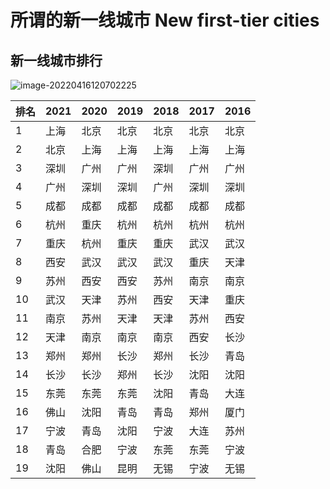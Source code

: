 # 所谓的新一线城市 New first-tier cities

## 新一线城市排行

![image-20220416120702225](https://gitee.com/yayxs/pics/raw/master/city/image-20220416120702225.png)

| 排名 | 2021 | 2020 | 2019 | 2018 | 2017 | 2016 |
| ---- | ---- | :--- | ---- | ---- | ---- | ---- |
| 1    | 上海 | 北京 | 北京 | 北京 | 北京 | 北京 |
| 2    | 北京 | 上海 | 上海 | 上海 | 上海 | 上海 |
| 3    | 深圳 | 广州 | 广州 | 深圳 | 广州 | 广州 |
| 4    | 广州 | 深圳 | 深圳 | 广州 | 深圳 | 深圳 |
| 5    | 成都 | 成都 | 成都 | 成都 | 成都 | 成都 |
| 6    | 杭州 | 重庆 | 杭州 | 杭州 | 杭州 | 杭州 |
| 7    | 重庆 | 杭州 | 重庆 | 重庆 | 武汉 | 武汉 |
| 8    | 西安 | 武汉 | 武汉 | 武汉 | 重庆 | 天津 |
| 9    | 苏州 | 西安 | 西安 | 苏州 | 南京 | 南京 |
| 10   | 武汉 | 天津 | 苏州 | 西安 | 天津 | 重庆 |
| 11   | 南京 | 苏州 | 天津 | 天津 | 苏州 | 西安 |
| 12   | 天津 | 南京 | 南京 | 南京 | 西安 | 长沙 |
| 13   | 郑州 | 郑州 | 长沙 | 郑州 | 长沙 | 青岛 |
| 14   | 长沙 | 长沙 | 郑州 | 长沙 | 沈阳 | 沈阳 |
| 15   | 东莞 | 东莞 | 东莞 | 沈阳 | 青岛 | 大连 |
| 16   | 佛山 | 沈阳 | 青岛 | 青岛 | 郑州 | 厦门 |
| 17   | 宁波 | 青岛 | 沈阳 | 宁波 | 大连 | 苏州 |
| 18   | 青岛 | 合肥 | 宁波 | 东莞 | 东莞 | 宁波 |
| 19   | 沈阳 | 佛山 | 昆明 | 无锡 | 宁波 | 无锡 |
